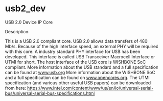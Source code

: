 # usb2_dev
USB 2.0 Device IP Core

Description

This is a USB 2.0 compliant core. USB 2.0 allows data transfers of 480 Mb/s. Because
of the high interface speed, an external PHY will be required with this core. A industry
standard PHY interface for USB has been developed. This interface is called USB Transceiver
Macrocell Interface or UTMI for short. The host interface of the USB core is WISHBONE
SoC compliant. More information about the USB standard and a full specification can be
found at www.usb.org More information about the WISHBONE SoC and a full specification can
be found on www.opencores.org. The UTMI specification (and various other useful USB papers)
can be downloaded from here:
https://www.intel.com/content/www/us/en/io/universal-serial-bus/universal-serial-bus-specifications.html

